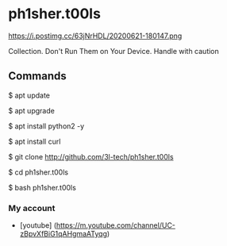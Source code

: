 # ph1sher.t00ls

https://i.postimg.cc/63jNrHDL/20200621-180147.png

Collection. Don't Run Them on Your Device. Handle with caution


## Commands

$ apt update

$ apt upgrade 

$ apt install python2 -y

$ apt install curl

$ git clone http://github.com/3l-tech/ph1sher.t00ls

$ cd ph1sher.t00ls

$ bash ph1sher.t00ls

### My account 

* [youtube] (https://m.youtube.com/channel/UC-zBpvXfBiG1qAHgmaATyqg)
